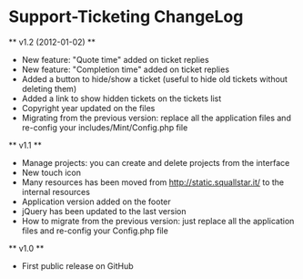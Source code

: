 # Support-Ticketing ChangeLog #

** v1.2 (2012-01-02) **

- New feature: "Quote time" added on ticket replies
- New feature: "Completion time" added on ticket replies
- Added a button to hide/show a ticket (useful to hide old tickets without deleting them)
- Added a link to show hidden tickets on the tickets list
- Copyright year updated on the files
- Migrating from the previous version: replace all the application files and re-config your includes/Mint/Config.php file

** v1.1 **

- Manage projects: you can create and delete projects from the interface
- New touch icon
- Many resources has been moved from http://static.squallstar.it/ to the internal resources
- Application version added on the footer
- jQuery has been updated to the last version
- How to migrate from the previous version: just replace all the application files and re-config your Config.php file


** v1.0 **

- First public release on GitHub